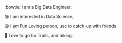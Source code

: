 :bowtie: I am a Big Data Engineer.


:sunglasses: I am interested in Data Science,


:laughing: I am Fun Loving person, use to catch-up with friends.


:horse_racing: Love to go for Trails, and hiking.
